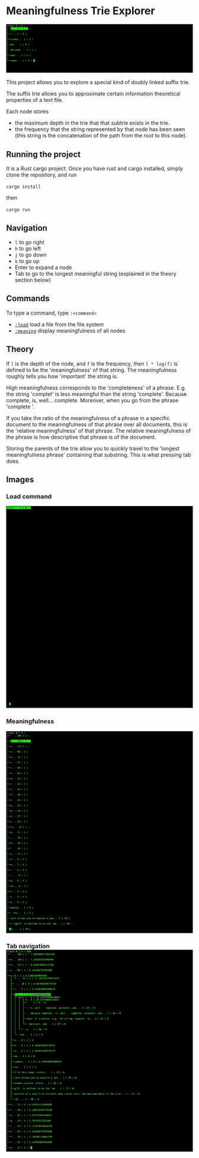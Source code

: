 Meaningfulness Trie Explorer
===================================

![](./images/welcome2.gif)

This project allows you to explore a special kind of doubly linked suffix trie. 

The suffix trie allows you to approximate certain information theoretical properties of a text file.

Each node stores 

- the maximum depth in the trie that that subtrie exists in the trie. 
- the frequency that the string represented by that node has been seen (this string is the concatenation of the path from the root to this node).

Running the project
---------------------

It is a Rust cargo project. Once you have rust and cargo installed, simply clone the repository, and run 

`cargo install`

then 

`cargo run`

Navigation
--------------

- `l` to go right
- `h` to go left
- `j` to go down
- `k` to go up
- Enter to expand a node
- Tab to go to the longest meaningful string (explained in the theory section below)


Commands
------------

To type a command, type `:<command>`

- [`:load`](#load-command) load a file from the file system
- [`:meaning`](#meaningfulness) display meaningfulness of all nodes


Theory
----------

If `l` is the depth of the node, and `f` is the frequency, then `l * log(f)` is defined to be the 'meaningfulness' of that string. The meaningfulness roughly tells you how 'important' the string is. 

High meaningfulness corresponds to the 'completeness' of a phrase. E.g. the string 'complet' is less meaningful than the string 'complete'. Because complete, is, well... complete. Moreover, when you go from the phrase 'complete '.

If you take the ratio  of the meaningfulness of a phrase in a specific document to the meaningfulness of that phrase over all documents, this is the 'relative meaningfulness' of that phrase. The relative meaningfulness of the phrase is how descriptive that phrase is of the document.


Storing the parents of the trie allow you to quickly travel to the 'longest meaningfulness phrase' containing that substring. This is what pressing tab does.

Images
------------

### Load command 
![](./images/load.gif)
### Meaningfulness 
![](./images/meaningfulness.gif)
### Tab navigation ![](./images/Tab.gif)
